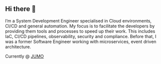 ## Hi there 👋

I’m a System Development Engineer specialised in Cloud environments, CI/CD and general automation. My focus is to facilitate the developers by providing them tools and processes to speed up their work. This includes IaC, CI/CD pipelines, observability, security and compliance. Before that, I was a former Software Engineer working with microservices, event driven architecture.

Currently @ [JUMO](https://jumo.world/)
